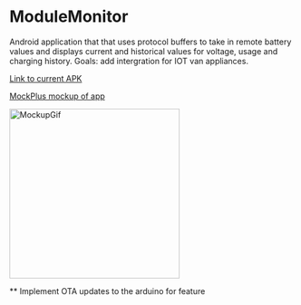 # ModuleMonitor
Android application that that uses protocol buffers to take in remote battery values and displays current and historical values for voltage, usage and charging history.
Goals: add intergration for IOT van appliances.

[Link to current APK ](https://github.com/ahrenswett/ModuleMonitor/blob/main/ModMon/release/ModMon-release.apk)

[MockPlus mockup of app](https://app.mockplus.com/run/rp/rRPKyTS8fnoYg/cGytQlHAEDWt-?ps=1&ha=0&la=0&fc=0&dt=android&out=1)

<img src="https://github.com/ahrenswett/ModuleMonitor/blob/306c3c883606dc2d47e176781c122e911bfdfcb0/markdownFiles/mockupGIf.gif" alt="MockupGif" width="300"/>



** Implement OTA updates to the arduino for feature 
